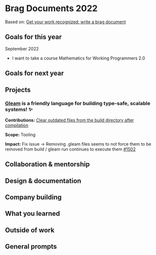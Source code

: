 # Brag Documents 2022

Based on: [Get your work recognized: write a brag
document](https://jvns.ca/blog/brag-documents/)

## Goals for this year

[comment]: # (* List the major goals here!)

September 2022
* I want to take a course Mathematics for Working Programmers 2.0

## Goals for next year

[comment]: # (* If it's getting towards the end of the year, maybe start writing down what might be the goals for next year.)

## Projects

### [Gleam](https://github.com/gleam-lang/gleam) is a friendly language for building type-safe, scalable systems! ✨

**Contributions:** [Clear outdated files from the build directory after compilation](https://github.com/gleam-lang/gleam/pull/1578)
  
**Scope:** Tooling
  
**Impact:** Fix issue -> Removing .gleam files seems to not force them to be removed from build / gleam run continues to execute them [#1502](https://github.com/gleam-lang/gleam/issues/1502)

## Collaboration & mentorship

## Design & documentation

## Company building

## What you learned

## Outside of work

## General prompts
